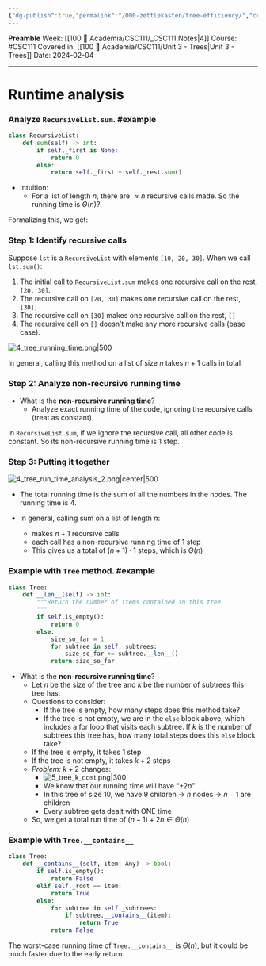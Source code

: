```yaml
---
{"dg-publish":true,"permalink":"/000-zettlekasten/tree-efficiency/","created":"2024-02-04T13:25:18.812-05:00","updated":"2024-02-04T14:18:57.695-05:00"}
---
```


**Preamble**
Week: [[100 📒 Academia/CSC111/_CSC111 Notes\|4]]
Course: #CSC111
Covered in: [[100 📒 Academia/CSC111/Unit 3 - Trees\|Unit 3 - Trees]]
Date: 2024-02-04

---
# Runtime analysis

### Analyze `RecursiveList.sum`. #example 

```python
class RecursiveList:
	def sum(self) -> int:
		if self,_first is None:
			return 0
		else:
			return self._first + self._rest.sum()
```

- Intuition:
	- For a list of length $n$, there are $\approx n$ recursive calls made. So the running time is $\Theta(n)$?

Formalizing this, we get:
### Step 1: Identify recursive calls

Suppose `lst` is a `RecursiveList` with elements `[10, 20, 30]`. When we call `lst.sum()`:
1. The initial call to `RecursiveList.sum` makes one recursive call on the rest, `[20, 30]`.
2. The recursive call on `[20, 30]` makes one recursive call on the rest, `[30]`.
3. The recursive call on `[30]` makes one recursive call on the rest, `[]`
4. The recursive call on `[]` doesn’t make any more recursive calls (base case).

![4_tree_running_time.png|500](/img/user/Files/CSC111/4_tree_running_time.png)

In general, calling this method on a list of size $n$ takes $n + 1$ calls in total
### Step 2: Analyze non-recursive running time

- What is the **non-recursive running time**?
	- Analyze exact running time of the code, ignoring the recursive calls (treat as constant)

In `RecursiveList.sum`, if we ignore the recursive call, all other code is constant. So its non-recursive running time is 1 step.
### Step 3: Putting it together

![4_tree_run_time_analysis_2.png|center|500](/img/user/Files/CSC111/4_tree_run_time_analysis_2.png)

- The total running time is the sum of all the numbers in the nodes. The running time is 4.

- In general, calling sum on a list of length $n$:
	- makes $n + 1$ recursive calls
	- each call has a non-recursive running time of 1 step
	- This gives us a total of $(n+1) \cdot 1$ steps, which is $\Theta (n)$





### Example with `Tree` method. #example

```python
class Tree:
	def __len__(self) -> int:
		"""Return the number of items contained in this tree.
		"""
		if self.is_empty():
			return 0
		else:
			size_so_far = 1
			for subtree in self._subtrees:
				size_so_far += subtree.__len__()
			return size_so_far
```

- What is the **non-recursive running time**?
	- Let $n$ be the size of the tree and $k$ be the number of subtrees this tree has.
	- Questions to consider:
		- If the tree is empty, how many steps does this method take?
		- If the tree is not empty, we are in the `else` block above, which includes a for loop that visits each subtree. If $k$ is the number of subtrees this tree has, how many total steps does this `else` block take?
	- If the tree is empty, it takes 1 step
	- If the tree is not empty, it takes $k + 2$ steps
	- *Problem:* $k+2$ changes:
		- ![5_tree_k_cost.png|300](/img/user/Files/CSC111/5_tree_k_cost.png)
		- We know that our running time will have “$+2n$”
		- In this tree of size 10, we have 9 children → $n$ nodes → $n -1$ are children
		- Every subtree gets dealt with ONE time
	- So, we get a total run time of $(n-1) + 2n \in \Theta (n)$
### Example with `Tree.__contains__`

```python
class Tree:
	def __contains__(self, item: Any) -> bool:
		if self.is_empty():
			return False
		elif self._root == item:
			return True
		else:
			for subtree in self._subtrees:
				if subtree.__contains__(item):
					return True
			return False
```

The worst-case running time of `Tree.__contains__` is $\Theta(n)$, but it could be much faster due to the early return.

